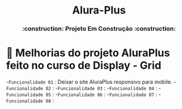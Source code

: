 <h1 align="center">
  Alura-Plus
</h1>
<h3 align="center">
  :construction: Projeto Em Construção :construction:
 </h3>

# :hammer: Melhorias do projeto AluraPlus feito no curso de Display - Grid
-`Funcionalidade 01` : Deixar o site AluraPlus responsivo para mobile.
-`Funcionalidade 02` :
-`Funcionalidade 03` :
-`Funcionalidade 04` :
-`Funcionalidade 05` : 
-`Funcionalidade 06` :
-`Funcionalidade 07` :
-`Funcionalidade 08` :
